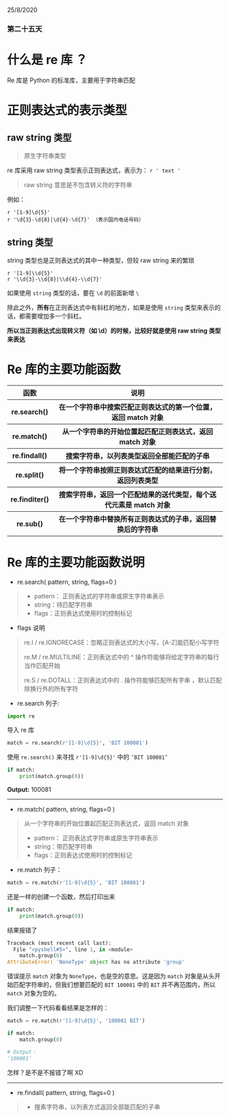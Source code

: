 25/8/2020

### 第二十五天

# 什么是 re 库 ？
Re 库是 Python 的标准库，主要用于字符串匹配

# 正则表达式的表示类型

## raw string 类型
> 原生字符串类型

re 库采用 raw string 类型表示正则表达式，表示为： `r ' text '`

> raw string 意思是不包含转义符的字符串

例如：

```re
r '[1-9]\d{5}'
r '\d{3}-\d{8}|\d{4}-\d{7}' （表示国内电话号码）
```

## string 类型

string 类型也是正则表达式的其中一种类型，但较 raw string 来的繁琐

```re
r '[1-9]\\d{5}'
r '\\d{3}-\\d{8}|\\d{4}-\\d{7}'
```

如果使用 `string` 类型的话，要在 `\d` 的前面新增 `\`

除此之外，**所有**在正则表达式中有斜杠的地方，如果是使用 `string` 类型来表示的话，都需要增加多一个斜杠。

**所以当正则表达式出现转义符（如 \d）的时候，比较好就是使用 raw string 类型来表达**

# Re 库的主要功能函数
<table>
<tr>
    <th>函数</th>
    <th>说明</th>
</tr>
<tr>
    <th>re.search()</th>
    <th>在一个字符串中搜索匹配正则表达式的第一个位置，返回 match 对象</th>
</tr>
<tr>
    <th>re.match()</th>
    <th>从一个字符串的开始位置起匹配正则表达式，返回 match 对象</th>
</tr>
<tr>
    <th>re.findall()</th>
    <th>搜索字符串，以列表类型返回全部能匹配的子串</th>
</tr>
<tr>
    <th>re.split()</th>
    <th>将一个字符串按照正则表达式匹配的结果进行分割，返回列表类型</th>
</tr>
<tr>
    <th>re.finditer()</th>
    <th>搜索字符串，返回一个匹配结果的送代类型，每个送代元素是 match 对象</th>
</tr>
<tr>
    <th>re.sub()</th>
    <th>在一个字符串中替换所有正则表达式的子串，返回替换后的字符串</th>
</tr>
</table>

# Re 库的主要功能函数说明
- re.search( pattern, string, flags=0 )
> - pattern： 正则表达式的字符串或原生字符串表示
> - string：待匹配字符串
> - flags：正则表达式使用时的控制标记

- flags 说明
> re.I / re.IGNORECASE：忽略正则表达式的大小写，[A-Z]能匹配小写字符
> 
> re.M / re.MULTILINE：正则表达式中的 ^ 操作符能够将给定字符串的每行当作匹配开始
>
>re.S / re.DOTALL：正则表达式中的 . 操作符能够匹配所有字串 ，默认匹配除换行外的所有字符

- re.search 列子:
```python
import re
```
导入 re 库

```python
match = re.search(r'[1-9]\d{5}', 'BIT 100081')
```
使用 `re.search()` 来寻找 `r'[1-9]\d{5}'` 中的 `‘BIT 100081’`

```python
if match:
    print(match.group(0))
```
**Output:** 100081

---

- re.match( pattern, string, flags=0 )
> 从一个字符串的开始位置起匹配正则表达式，返回 match 对象
> - pattern： 正则表达式字符串或原生字符串表示
> - string：带匹配字符串
> - flags：正则表达式使用时的控制标记

- re.match 列子：
```python
match = re.match(r'[1-9]\d{5}', 'BIT 100081')
```
还是一样的创建一个函数，然后打印出来
```python
if match:
    print(match.group(0))
```
结果报错了
```python
Traceback (most recent call last):
  File "<pyshell#5>", line 1, in <module>
    match.group(0)
AttributeError: 'NoneType' object has no attribute 'group'
```
错误提示 `match` 对象为 `NoneType`，也是空的意思。这是因为 `match` 对象是从头开始匹配字符串的，但我们想要匹配的 `BIT 100081` 中的 `BIT` 并不再范围内，所以 `match` 对象为空的。

我们调整一下代码看看结果是怎样的：
```python
match = re.match(r'[1-9]\d{5}', '100081 BIT')

if match:
	match.group(0)

# Output：
'100081'
```
怎样？是不是不报错了啊 XD

---

- re.findall( pattern, string, flags=0 )
> - 搜素字符串，以列表方式返回全部能匹配的子串 
